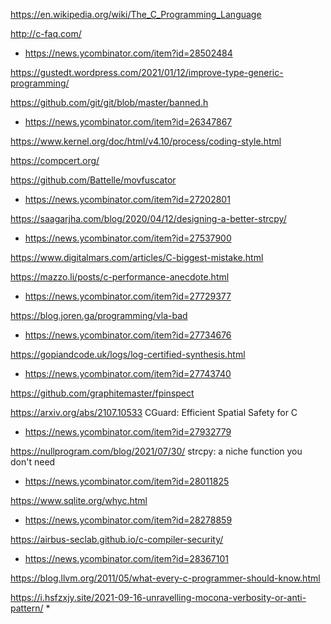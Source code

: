 https://en.wikipedia.org/wiki/The_C_Programming_Language

http://c-faq.com/
* https://news.ycombinator.com/item?id=28502484

https://gustedt.wordpress.com/2021/01/12/improve-type-generic-programming/

https://github.com/git/git/blob/master/banned.h
* https://news.ycombinator.com/item?id=26347867

https://www.kernel.org/doc/html/v4.10/process/coding-style.html

https://compcert.org/

https://github.com/Battelle/movfuscator
* https://news.ycombinator.com/item?id=27202801

https://saagarjha.com/blog/2020/04/12/designing-a-better-strcpy/
* https://news.ycombinator.com/item?id=27537900

https://www.digitalmars.com/articles/C-biggest-mistake.html

https://mazzo.li/posts/c-performance-anecdote.html
* https://news.ycombinator.com/item?id=27729377

https://blog.joren.ga/programming/vla-bad
* https://news.ycombinator.com/item?id=27734676

https://gopiandcode.uk/logs/log-certified-synthesis.html
* https://news.ycombinator.com/item?id=27743740

https://github.com/graphitemaster/fpinspect

https://arxiv.org/abs/2107.10533 CGuard: Efficient Spatial Safety for C
* https://news.ycombinator.com/item?id=27932779

https://nullprogram.com/blog/2021/07/30/ strcpy: a niche function you don't need
* https://news.ycombinator.com/item?id=28011825

https://www.sqlite.org/whyc.html
* https://news.ycombinator.com/item?id=28278859

https://airbus-seclab.github.io/c-compiler-security/
* https://news.ycombinator.com/item?id=28367101

https://blog.llvm.org/2011/05/what-every-c-programmer-should-know.html

https://i.hsfzxjy.site/2021-09-16-unravelling-mocona-verbosity-or-anti-pattern/
* 